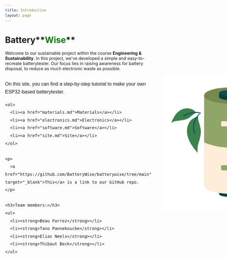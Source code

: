 ```yaml
---
title: Introduction
layout: page
---
```


# Battery**<span style="color:green;">Wise</span>**

Welcome to our sustainable project within the course **Engineering & Sustainability**. In this project, we've developed a simple and easy-to-recreate batterytester. Our focus lies in raising awareness for battery disposal, to reduce as much electronic waste as possible.

<div style="display: table; width: 100%;">
  <div style="display: table-row;">
    <div style="display: table-cell; vertical-align: top; padding-right: 40px;">

<div style="display: flex; justify-content: space-between; align-items: flex-start; gap: 40px;">
  <div style="flex: 1; font-family: sans-serif; font-size: 16px; line-height: 1.6;">
    <p>On this site, you can find a step-by-step tutorial to make your own ESP32-based batterytester.</p>

    <ol>
      <li><a href="materials.md">Materials</a></li>
      <li><a href="electronics.md">Electronics</a></li>
      <li><a href="software.md">Software</a></li>
      <li><a href="site.md">Site</a></li>
    </ol>

    <p>
      <a href="https://github.com/BatteryWise/batterywise/tree/main" target="_blank">This</a> is a link to our GitHub repo.
    </p>

    <h3>Team members:</h3>
    <ul>
      <li><strong>Beau Forrez</strong></li>
      <li><strong>Tano Pannekoucke</strong></li>
      <li><strong>Elias Neels</strong></li>
      <li><strong>Thibaut Beck</strong></li>
    </ul>
  </div>

  <div style="flex-shrink: 0;">
    <img src="images/logo.png" alt="Logo" style="height: 450px;">
  </div>
</div>

